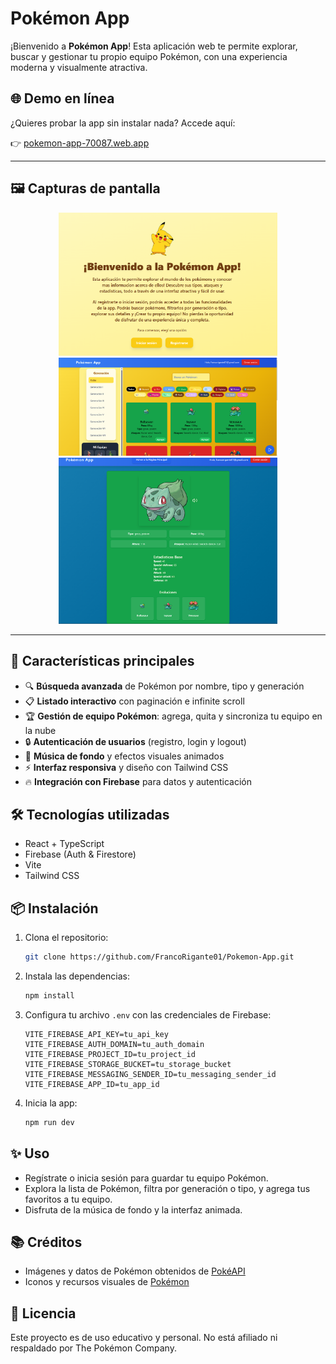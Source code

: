 # Pokémon App

¡Bienvenido a **Pokémon App**! Esta aplicación web te permite explorar, buscar y gestionar tu propio equipo Pokémon, con una experiencia moderna y visualmente atractiva.

## 🌐 Demo en línea
¿Quieres probar la app sin instalar nada? Accede aquí:

👉 [pokemon-app-70087.web.app](https://pokemon-app-70087.web.app/)

---

## 🖼️ Capturas de pantalla

<p align="center">
  <img src="public/captura1.png" alt="Captura 1" width="350" />
  <img src="public/captura2.png" alt="Captura 2" width="350" />
  <img src="public/captura3.png" alt="Captura 3" width="350" />
</p>

---

## 🚀 Características principales
- 🔍 **Búsqueda avanzada** de Pokémon por nombre, tipo y generación
- 📋 **Listado interactivo** con paginación e infinite scroll
- 🏆 **Gestión de equipo Pokémon**: agrega, quita y sincroniza tu equipo en la nube
- 🔒 **Autenticación de usuarios** (registro, login y logout)
- 🎵 **Música de fondo** y efectos visuales animados
- ⚡ **Interfaz responsiva** y diseño con Tailwind CSS
- 🔥 **Integración con Firebase** para datos y autenticación

## 🛠️ Tecnologías utilizadas
- React + TypeScript
- Firebase (Auth & Firestore)
- Vite
- Tailwind CSS

## 📦 Instalación
1. Clona el repositorio:
   ```bash
   git clone https://github.com/FrancoRigante01/Pokemon-App.git
   ```
2. Instala las dependencias:
   ```bash
   npm install
   ```
3. Configura tu archivo `.env` con las credenciales de Firebase:
   ```env
   VITE_FIREBASE_API_KEY=tu_api_key
   VITE_FIREBASE_AUTH_DOMAIN=tu_auth_domain
   VITE_FIREBASE_PROJECT_ID=tu_project_id
   VITE_FIREBASE_STORAGE_BUCKET=tu_storage_bucket
   VITE_FIREBASE_MESSAGING_SENDER_ID=tu_messaging_sender_id
   VITE_FIREBASE_APP_ID=tu_app_id
   ```
4. Inicia la app:
   ```bash
   npm run dev
   ```

## ✨ Uso
- Regístrate o inicia sesión para guardar tu equipo Pokémon.
- Explora la lista de Pokémon, filtra por generación o tipo, y agrega tus favoritos a tu equipo.
- Disfruta de la música de fondo y la interfaz animada.

## 📚 Créditos
- Imágenes y datos de Pokémon obtenidos de [PokéAPI](https://pokeapi.co/)
- Iconos y recursos visuales de [Pokémon](https://www.pokemon.com/)

## 📝 Licencia
Este proyecto es de uso educativo y personal. No está afiliado ni respaldado por The Pokémon Company.
